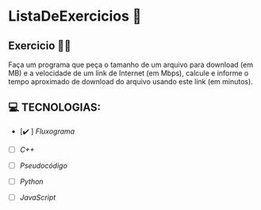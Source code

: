 # ListaDeExercicios 🚀

## Exercicio 👨‍💻

Faça um programa que peça o tamanho de um arquivo para download (em MB) e a velocidade de um link de Internet (em Mbps), calcule e informe o tempo aproximado de download do arquivo usando este link (em minutos).

## 💻 TECNOLOGIAS:

- [✔️ ] _Fluxograma_
- [ ] _C++_
- [ ] _Pseudocódigo_
- [ ] _Python_
- [ ] _JavaScript_


